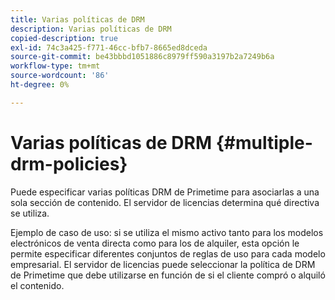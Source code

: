 ```yaml
---
title: Varias políticas de DRM
description: Varias políticas de DRM
copied-description: true
exl-id: 74c3a425-f771-46cc-bfb7-8665ed8dceda
source-git-commit: be43bbbd1051886c8979ff590a3197b2a7249b6a
workflow-type: tm+mt
source-wordcount: '86'
ht-degree: 0%

---
```


# Varias políticas de DRM {#multiple-drm-policies}

Puede especificar varias políticas DRM de Primetime para asociarlas a una sola sección de contenido. El servidor de licencias determina qué directiva se utiliza.

Ejemplo de caso de uso: si se utiliza el mismo activo tanto para los modelos electrónicos de venta directa como para los de alquiler, esta opción le permite especificar diferentes conjuntos de reglas de uso para cada modelo empresarial. El servidor de licencias puede seleccionar la política de DRM de Primetime que debe utilizarse en función de si el cliente compró o alquiló el contenido.
